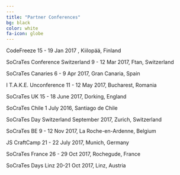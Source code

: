 ```yaml
---
---
title: "Partner Conferences"
bg: black
color: white
fa-icon: globe
---
```


CodeFreeze
15 - 19 Jan 2017 , Kiilopää, Finland

SoCraTes Conference Switzerland
9 - 12 Mar 2017, Ftan, Switzerland

SoCraTes Canaries
6 - 9 Apr 2017, Gran Canaria, Spain

I T.A.K.E. Unconference
11 - 12 May 2017, Bucharest, Romania

SoCraTes UK
15 - 18 June 2017, Dorking, England

SoCraTes Chile
1 July 2016, Santiago de Chile

SoCraTes Day Switzerland
September 2017, Zurich, Switzerland

SoCraTes BE
9 - 12 Nov 2017, La Roche-en-Ardenne, Belgium

JS CraftCamp
21 - 22 July 2017, Munich, Germany

SoCraTes France
26 - 29 Oct 2017, Rochegude, France

SoCraTes Days Linz
20-21 Oct 2017, Linz, Austria

